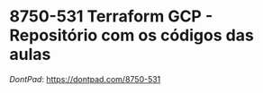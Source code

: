 # 8750-531 Terraform GCP - Repositório com os códigos das aulas

*DontPad*: https://dontpad.com/8750-531



